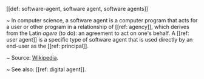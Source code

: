 [[def: software-agent, software agent, software agents]]

~ In computer science, a software agent is a computer program that acts for a user or other program in a relationship of [[ref: agency]], which derives from the Latin *agere* (to do): an agreement to act on one's behalf. A [[ref: user agent]] is a specific type of software agent that is used directly by an end-user as the [[ref: principal]].

~ Source: [Wikipedia](https://en.wikipedia.org/wiki/Software_agent).

~ See also: [[ref: digital agent]].
